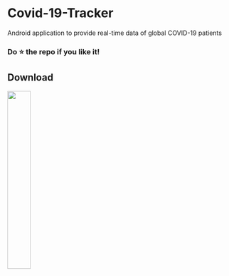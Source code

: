# Covid-19-Tracker
   Android application to provide real-time data of global COVID-19 patients

### Do :star: the repo if you like it!

## Download
   <a href="https://github.com/Mehatab/covid-19/releases/download/v1.6.2/app-release.apk"><img src="![download-for-android](https://user-images.githubusercontent.com/81458873/114413763-e6561680-9bcb-11eb-9d41-64c9d1414c90.png)" width="32%" /></a>
